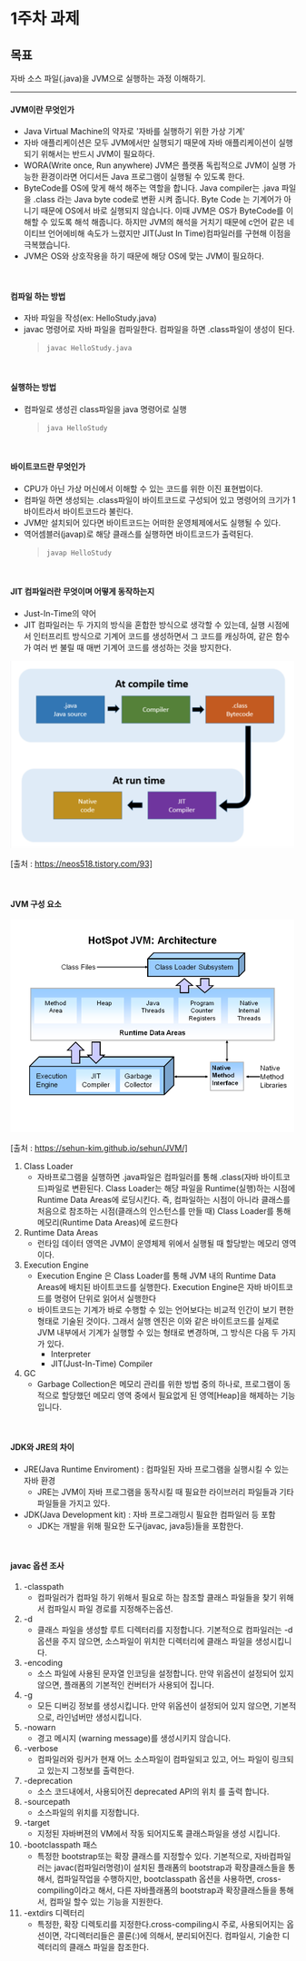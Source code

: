 1주차 과제
==

## 목표
자바 소스 파일(.java)을 JVM으로 실행하는 과정 이해하기.

<hr/>

#### JVM이란 무엇인가

* Java Virtual Machine의 약자로 '자바를 실행하기 위한 가상 기계'
* 자바 애플리케이션은 모두 JVM에서만 실행되기 때문에 자바 애플리케이션이 실행되기 위해서는 반드시 JVM이 필요하다.
* WORA(Write once, Run anywhere) JVM은 플랫폼 독립적으로 JVM이 실행 가능한 환경이라면 어디서든 Java 프로그램이 실행될 수 있도록 한다.
* ByteCode를 OS에 맞게 해석 해주는 역할을 합니다. Java compiler는 .java 파일을 .class 라는 Java byte code로 변환 시켜 줍니다. Byte Code 는 기계어가 아니기 때문에 OS에서 바로 실행되지 않습니다. 이때 JVM은 OS가 ByteCode를 이해할 수 있도록 해석 해줍니다. 하지만 JVM의 해석을 거치기 때문에 c언어 같은 네이티브 언어에비해 속도가 느렸지만 JIT(Just In Time)컴파일러를 구현해 이점을 극복했습니다.
* JVM은 OS와 상호작용을 하기 때문에 해당 OS에 맞는 JVM이 필요하다.

<br/>

#### 컴파일 하는 방법
* 자바 파일을 작성(ex: HelloStudy.java)
* javac 명령어로 자바 파일을 컴파일한다. 컴파일을 하면 .class파일이 생성이 된다.
    > ```javac HelloStudy.java```


<br/>

#### 실행하는 방법
* 컴파일로 생성괸 class파일을 java 명령어로 실행
   > ```java HelloStudy```

<br/>

#### 바이트코드란 무엇인가
* CPU가 아닌 가상 머신에서 이해할 수 있는 코드를 위한 이진 표현법이다.
* 컴파일 하면 생성되는 .class파일이 바이트코드로 구성되어 있고 명령어의 크기가 1 바이트라서 바이트코드라 불린다.
* JVM만 설치되어 있다면 바이트코드는 어떠한 운영체제에서도 실행될 수 있다.
* 역어셈블러(javap)로 해당 클래스를 실행하면 바이트코드가 출력된다.
    > ```javap HelloStudy```

<br/>

#### JIT 컴파일러란 무엇이며 어떻게 동작하는지

* Just-In-Time의 약어
* JIT 컴파일러는 두 가지의 방식을 혼합한 방식으로 생각할 수 있는데, 실행 시점에서 인터프리트 방식으로 기계어 코드를 생성하면서 그 코드를 캐싱하여, 같은 함수가 여러 번 불릴 때 매번 기계어 코드를 생성하는 것을 방지한다.
 

<img src="../image/week_1/jit.png" width="500px" />

[출처 : https://neos518.tistory.com/93]


<br/>

#### JVM 구성 요소

<img src="../image/week_1/jvm.png" width="500px" />

[출처 : https://sehun-kim.github.io/sehun/JVM/]

1. Class Loader
    * 자바프로그램을 실행하면 .java파일은 컴파일러를 통해 .class(자바 바이트코드)파일로 변환된다. Class Loader는 해당 파일을 Runtime(실행)하는 시점에 Runtime Data Areas에 로딩시킨다. 즉, 컴파일하는 시점이 아니라 클래스를 처음으로 참조하는 시점(클래스의 인스턴스를 만들 때) Class Loader를 통해 메모리(Runtime Data Areas)에 로드한다
2. Runtime Data Areas
    * 런타임 데이터 영역은 JVM이 운영체제 위에서 실행될 때 할당받는 메모리 영역이다.
3. Execution Engine
    * Execution Engine 은 Class Loader를 통해 JVM 내의 Runtime Data Areas에 배치된 바이트코드를 실행한다. Execution Engine은 자바 바이트코드를 명령어 단위로 읽어서 실행한다
    * 바이트코드는 기계가 바로 수행할 수 있는 언어보다는 비교적 인간이 보기 편한 형태로 기술된 것이다. 그래서 실행 엔진은 이와 같은 바이트코드를 실제로 JVM 내부에서 기계가 실행할 수 있는 형태로 변경하며, 그 방식은 다음 두 가지가 있다.
        * Interpreter 
        * JIT(Just-In-Time) Compiler
4. GC
    * Garbage Collection은 메모리 관리를 위한 방법 중의 하나로, 프로그램이 동적으로 할당했던 메모리 영역 중에서 필요없게 된 영역[Heap]을 해제하는 기능입니다.


<br/>

#### JDK와 JRE의 차이
* JRE(Java Runtime Enviroment) : 컴파일된 자바 프로그램을 실행시킬 수 있는 자바 환경
  * JRE는 JVM이 자바 프로그램을 동작시킬 때 필요한 라이브러리 파일들과 기타 파일들을 가지고 있다.
* JDK(Java Development kit) : 자바 프로그래밍시 필요한 컴파일러 등 포함
  * JDK는 개발을 위해 필요한 도구(javac, java등)들을 포함한다.


<br/>

#### javac 옵션 조사
1. -classpath
    * 컴파일러가 컴파일 하기 위해서 필요로 하는 참조할 클래스 파일들을 찾기 위해서 컴파일시 파일 경로를 지정해주는옵션.
2. -d
    * 클래스 파일을 생성할 루트 디렉터리를 지정합니다.
      기본적으로 컴파일러는 -d옵션을 주지 않으면, 소스파일이 위치한 디렉터리에 클래스 파일을 생성시킵니다.
3. -encoding
    * 소스 파일에 사용된 문자열 인코딩을 설정합니다.
      만약 위옵션이 설정되어 있지 않으면, 플래폼의 기본적인 컨버터가 사용되어 집니다.
4. -g
    * 모든 디버깅 정보를 생성시킵니다.
      만약 위옵션이 설정되어 있지 않으면, 기본적으로, 라인넘버만 생성시킵니다.
5. -nowarn
    * 경고 메시지 (warning message)를 생성시키지 않습니다.
6. -verbose
    * 컴파일러와 링커가 현재 어느 소스파일이 컴파일되고 있고, 어느 파일이 링크되고 있는지
      그정보를 출력한다.
7. -deprecation
    * 소스 코드내에서, 사용되어진 deprecated API의 위치 를 출력 합니다.
8. -sourcepath
    * 소스파일의 위치를 지정합니다.
9. -target
    * 지정된 자바버젼의 VM에서 작동 되어지도록 클래스파일을 생성 시킵니다.
10. -bootclasspath 패스
    * 특정한 bootstrap또는 확장 클래스를 지정할수 있다.
      기본적으로, 자바컴파일러는 javac(컴파일러명령)이 설치된 플래폼의 bootstrap과 확장클래스들을 통해서, 컴파일작업을 수행하지만, bootclasspath 옵션을 사용하면, cross-compiling이라고 해서, 다른 자바플래폼의 bootstrap과 확장클래스들을 통해서, 컴파일 할수 있는 기능을 지원한다.
11. -extdirs 디렉터리
    * 특정한, 확장 디렉토리를 지정한다.cross-compiling시 주로, 사용되어지는 옵션이면, 각디렉터리들은 콜론(:)에 의해서, 분리되어진다.
      컴파일시, 기술한 디렉터리의 클래스 파일을 참조한다.


